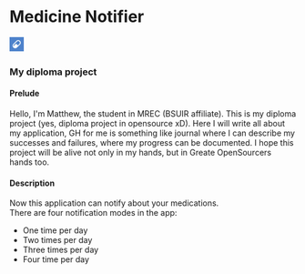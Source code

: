 # Medicine Notifier

<img src="app/src/main/ic_launcher-playstore.png" width="25px" height="25px" alt="App icon">

### My diploma project

#### Prelude

Hello, I'm Matthew, the student in MREC (BSUIR affiliate). This is my diploma project (yes, diploma project in opensource xD). Here I will write all about my application, GH for me is something like journal where I can describe my successes and failures, where my progress can be documented. I hope this project will be alive not only in my hands, but in Greate OpenSourcers hands too.

#### Description

Now this application can notify about your medications.<br>
There are four notification modes in the app:
<ul>
  <li>One time per day</li>
  <li>Two times per day</li>  
  <li>Three times per day</li>  
  <li>Four time per day</li>  
</ul>
